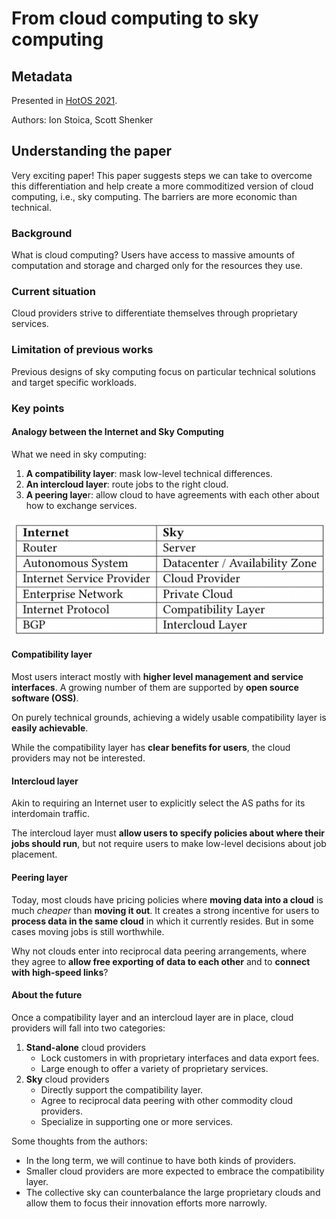 # From cloud computing to sky computing

## Metadata

Presented in [HotOS 2021](https://doi.org/10.1145/3458336.3465301).

Authors: Ion Stoica, Scott Shenker

## Understanding the paper

Very exciting paper! This paper suggests steps we can take to overcome this differentiation and help create a more commoditized version of cloud computing, i.e., sky computing. The barriers are more economic than technical.

### Background

What is cloud computing? Users have access to massive amounts of computation and storage and charged only for the resources they use.

### Current situation

Cloud providers strive to differentiate themselves through proprietary services.

### Limitation of previous works

Previous designs of sky computing focus on particular technical solutions and target specific workloads.

### Key points

#### Analogy between the Internet and Sky Computing

What we need in sky computing:

1. **A compatibility layer**: mask low-level technical differences.
2. **An intercloud layer**: route jobs to the right cloud.
3. **A peering laye**r: allow cloud to have agreements with each other about how to exchange services.

![The analogy between the Internet and Sky Computing](.gitbook/../../../../.gitbook/assets/analogy-between-the-internet-and-sky-computing.png)

#### Compatibility layer

Most users interact mostly with **higher level management and service interfaces**. A growing number of them are supported by **open source software (OSS)**.

On purely technical grounds, achieving a widely usable compatibility layer is **easily achievable**.

While the compatibility layer has **clear benefits for users**, the cloud providers may not be interested.

#### Intercloud layer

Akin to requiring an Internet user to explicitly select the AS paths for its interdomain traffic.

The intercloud layer must **allow users to specify policies about where their jobs should run**, but not require users to make low-level decisions about job placement.

#### Peering layer

Today, most clouds have pricing policies where **moving data into a cloud** is much _cheaper_ than **moving it out**. It creates a strong incentive for users to **process data in the same cloud** in which it currently resides. But in some cases moving jobs is still worthwhile.

Why not clouds enter into reciprocal data peering arrangements, where they agree to **allow free exporting of data to each other** and to **connect with high-speed links**?

#### About the future

Once a compatibility layer and an intercloud layer are in place, cloud providers will fall into two categories:

1. **Stand-alone** cloud providers
   * Lock customers in with proprietary interfaces and data export fees.
   * Large enough to offer a variety of proprietary services.
2. **Sky** cloud providers
   * Directly support the compatibility layer.
   * Agree to reciprocal data peering with other commodity cloud providers.
   * Specialize in supporting one or more services.

Some thoughts from the authors:

* In the long term, we will continue to have both kinds of providers.
* Smaller cloud providers are more expected to embrace the compatibility layer.
* The collective sky can counterbalance the large proprietary clouds and allow them to focus their innovation efforts more narrowly.
